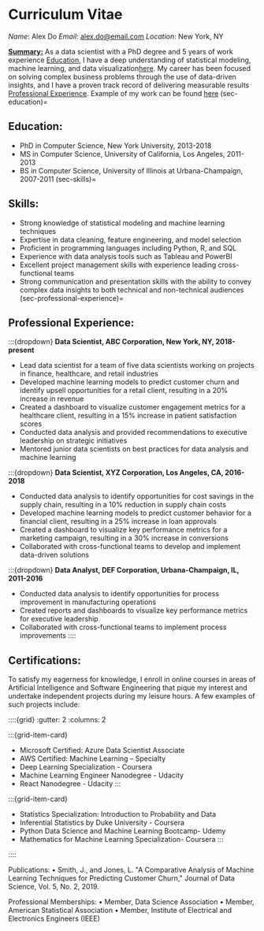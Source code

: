 # Curriculum Vitae

*Name*: Alex Do 
*Email*: alex.do@email.com 
*Location*: New York, NY

<u>**Summary:**</u>
As a data scientist with a PhD degree and 5 years of work experience [Education](#sec-education), I have a deep understanding of statistical modeling, machine learning, and data visualization[here](#skills). My career has been focused on solving complex business problems through the use of data-driven insights, and I have a proven track record of delivering measurable results [Professional Experience](#sec-professional-experience). Example of my work can be found [here](#analysis_example.ipynb)
(sec-education)=
## Education:
- PhD in Computer Science, New York University, 2013-2018
- MS in Computer Science, University of California, Los Angeles, 2011-2013
- BS in Computer Science, University of Illinois at Urbana-Champaign, 2007-2011
(sec-skills)=
## Skills:
- Strong knowledge of statistical modeling and machine learning techniques
- Expertise in data cleaning, feature engineering, and model selection
- Proficient in programming languages including Python, R, and SQL
- Experience with data analysis tools such as Tableau and PowerBI
- Excellent project management skills with experience leading cross-functional teams
- Strong communication and presentation skills with the ability to convey complex data insights to both technical and non-technical audiences
(sec-professional-experience)=
## Professional Experience:
:::{dropdown} **Data Scientist, ABC Corporation, New York, NY, 2018-present**
- Lead data scientist for a team of five data scientists working on projects in finance, healthcare, and retail industries
- Developed machine learning models to predict customer churn and identify upsell opportunities for a retail client, resulting in a 20% increase in revenue
- Created a dashboard to visualize customer engagement metrics for a healthcare client, resulting in a 15% increase in patient satisfaction scores
- Conducted data analysis and provided recommendations to executive leadership on strategic initiatives
- Mentored junior data scientists on best practices for data analysis and machine learning

:::{dropdown} **Data Scientist, XYZ Corporation, Los Angeles, CA, 2016-2018**
- Conducted data analysis to identify opportunities for cost savings in the supply chain, resulting in a 10% reduction in supply chain costs
- Developed machine learning models to predict customer behavior for a financial client, resulting in a 25% increase in loan approvals
- Created a dashboard to visualize key performance metrics for a marketing campaign, resulting in a 30% increase in conversions
- Collaborated with cross-functional teams to develop and implement data-driven solutions

:::{dropdown} **Data Analyst, DEF Corporation, Urbana-Champaign, IL, 2011-2016**
- Conducted data analysis to identify opportunities for process improvement in manufacturing operations
- Created reports and dashboards to visualize key performance metrics for executive leadership
- Collaborated with cross-functional teams to implement process improvements
::::

## Certifications:
To satisfy my eagerness for knowledge, I enroll in online courses in areas of Artificial Intelligence and Software Engineering that pique my interest and undertake independent projects during my leisure hours. A few examples of such projects include:

::::{grid}
:gutter: 2
:columns: 2

:::{grid-item-card}
- Microsoft Certified: Azure Data Scientist Associate
- AWS Certified: Machine Learning – Specialty  
- Deep Learning Specialization - Coursera  
- Machine Learning Engineer Nanodegree - Udacity  
- React Nanodegree - Udacity
:::

:::{grid-item-card}
- Statistics Specialization: Introduction to Probability and Data
- Inferential Statistics by Duke University - Coursera
- Python Data Science and Machine Learning Bootcamp- Udemy
- Mathematics for Machine Learning Specialization- Coursera
:::

::::



Publications:
•	Smith, J., and Jones, L. "A Comparative Analysis of Machine Learning Techniques for Predicting Customer Churn," Journal of Data Science, Vol. 5, No. 2, 2019.

Professional Memberships:
•	Member, Data Science Association
•	Member, American Statistical Association
•	Member, Institute of Electrical and Electronics Engineers (IEEE)


